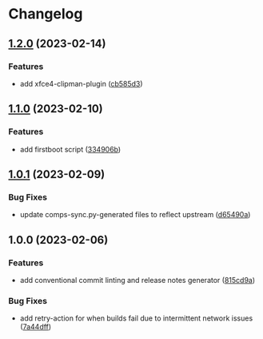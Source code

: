 # Changelog

## [1.2.0](https://github.com/ublue-os/vauxite/compare/v1.1.0...v1.2.0) (2023-02-14)


### Features

* add xfce4-clipman-plugin ([cb585d3](https://github.com/ublue-os/vauxite/commit/cb585d333d455b88c36608350dcf36da40b1dc4a))

## [1.1.0](https://github.com/ublue-os/vauxite/compare/v1.0.1...v1.1.0) (2023-02-10)


### Features

* add firstboot script ([334906b](https://github.com/ublue-os/vauxite/commit/334906b7fb55cfe7983988bdcd5f2131a4da9f55))

## [1.0.1](https://github.com/ublue-os/vauxite/compare/v1.0.0...v1.0.1) (2023-02-09)


### Bug Fixes

* update comps-sync.py-generated files to reflect upstream ([d65490a](https://github.com/ublue-os/vauxite/commit/d65490a2cf64462428dc537575c1c2acdfd20ae1))

## 1.0.0 (2023-02-06)


### Features

* add conventional commit linting and release notes generator ([815cd9a](https://github.com/ublue-os/vauxite/commit/815cd9ad0c05c893918a53cd130694445f3c9c98))


### Bug Fixes

* add retry-action for when builds fail due to intermittent network issues ([7a44dff](https://github.com/ublue-os/vauxite/commit/7a44dff5b8f1ea9cee918af7044c98cd50c29cd7))
